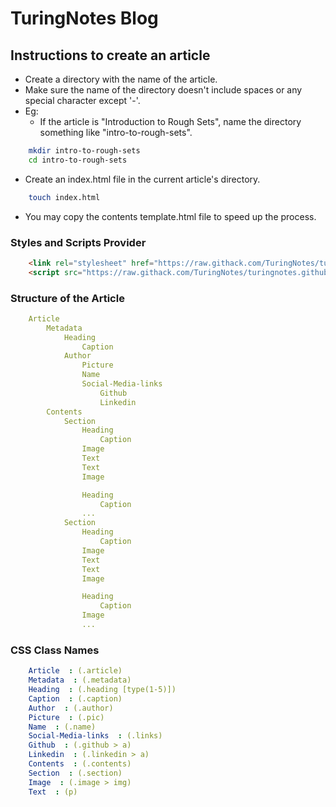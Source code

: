 # TuringNotes Blog

## Instructions to create an article
- Create a directory with the name of the article.
- Make sure the name of the directory doesn't include spaces or any special character except '-'.
- Eg:
    -  If the article is "Introduction to Rough Sets", name the directory something like "intro-to-rough-sets".

```bash
    mkdir intro-to-rough-sets
    cd intro-to-rough-sets
```
- Create an index.html file in the current article's directory.
```bash
    touch index.html
```
- You may copy the contents template.html file to speed up the process.

### Styles and Scripts Provider
```html
    <link rel="stylesheet" href="https://raw.githack.com/TuringNotes/turingnotes.github.io/main/styles/style.min.css">
    <script src="https://raw.githack.com/TuringNotes/turingnotes.github.io/main/js/scripts.js" defer></script>
```

### Structure of the Article
```yml
    Article
        Metadata
            Heading
                Caption
            Author
                Picture
                Name
                Social-Media-links
                    Github
                    Linkedin
        Contents
            Section
                Heading
                    Caption
                Image
                Text
                Text
                Image

                Heading
                    Caption
                ...
            Section
                Heading
                    Caption
                Image
                Text
                Text
                Image

                Heading
                    Caption
                Image
                ...
```

### CSS Class Names
```yml
    Article  : (.article)
    Metadata  : (.metadata)
    Heading  : (.heading [type(1-5)])
    Caption  : (.caption)
    Author  : (.author)
    Picture  : (.pic)
    Name  : (.name)
    Social-Media-links  : (.links)
    Github  : (.github > a)
    Linkedin  : (.linkedin > a)
    Contents  : (.contents)
    Section  : (.section)
    Image  : (.image > img)
    Text  : (p)
```